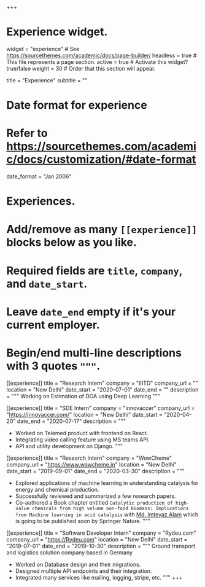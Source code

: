 +++
# Experience widget.
widget = "experience"  # See https://sourcethemes.com/academic/docs/page-builder/
headless = true  # This file represents a page section.
active = true  # Activate this widget? true/false
weight = 30  # Order that this section will appear.

title = "Experience"
subtitle = ""

# Date format for experience
#   Refer to https://sourcethemes.com/academic/docs/customization/#date-format
date_format = "Jan 2006"

# Experiences.
#   Add/remove as many `[[experience]]` blocks below as you like.
#   Required fields are `title`, `company`, and `date_start`.
#   Leave `date_end` empty if it's your current employer.
#   Begin/end multi-line descriptions with 3 quotes `"""`.
[[experience]]
  title = "Research Intern"
  company = "IIITD"
  company_url = ""
  location = "New Delhi"
  date_start = "2020-07-01"
  date_end = ""
  description = """
  Working on Estimation of DOA using Deep Learning
  """

[[experience]]
  title = "SDE Intern"
  company = "innovaccer"
  company_url = "https://innovaccer.com/"
  location = "New Delhi"
  date_start = "2020-04-20"
  date_end = "2020-07-17"
  description = """ 
 
  * Worked on Telemed product with frontend on React.
  * Integrating video calling feature using MS teams API.
  *  API and utility development on Django.
  """

  [[experience]]
  title = "Research Intern"
  company = "WowCheme"
  company_url = "https://www.wowcheme.in"
  location = "New Delhi"
  date_start = "2019-09-01"
  date_end = "2020-03-30"
  description = """ 
  * Explored applications of machine learning in understanding catalysis for energy and chemical production.
  * Successfully reviewed and summarized a few research papers.
  * Co-authored a Book chapter entitled `Catalytic production of high-value chemicals from high volume non-food biomass: Implications from Machine learning in acid catalysis` with [Md. Imteyaz Alam](https://scholar.google.co.in/citations?user=JZPBJloAAAAJ&hl=en) which is going to be published soon by Springer Nature.
  """

  [[experience]]
  title = "Software Developer Intern"
  company = "Rydeu.com"
  company_url = "https://Rydeu.com"
  location = "New Delhi"
  date_start = "2019-07-01"
  date_end = "2019-10-30"
  description = """ 
  Ground transport and logistics solution company based in Germany
  * Worked on Database design and their migrations.
  * Designed multiple API endpoints and their integration.
  * Integrated many services like mailing, logging, stripe, etc.
  """
+++
